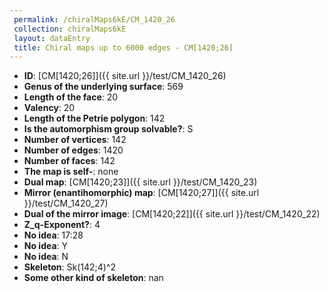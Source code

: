 ```yaml
--- 
 permalink: /chiralMaps6kE/CM_1420_26 
 collection: chiralMaps6kE
 layout: dataEntry
 title: Chiral maps up to 6000 edges - CM[1420;26]
---
```


- **ID**: [CM[1420;26]]({{ site.url }}/test/CM_1420_26)
- **Genus of the underlying surface**: 569
- **Length of the face**: 20
- **Valency**: 20
- **Length of the Petrie polygon**: 142
- **Is the automorphism group solvable?**: S
- **Number of vertices**: 142
- **Number of edges**: 1420
- **Number of faces**: 142
- **The map is self-**: none
- **Dual map**: [CM[1420;23]]({{ site.url }}/test/CM_1420_23)
- **Mirror (enantihomorphic) map**: [CM[1420;27]]({{ site.url }}/test/CM_1420_27)
- **Dual of the mirror image**: [CM[1420;22]]({{ site.url }}/test/CM_1420_22)
- **Z_q-Exponent?**: 4
- **No idea**:  17:28
- **No idea**: Y
- **No idea**: N
- **Skeleton**: Sk(142;4)^2
- **Some other kind of skeleton**: nan
